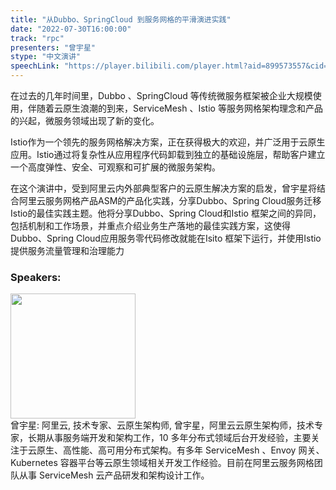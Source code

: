 ```yaml
---
title: "从Dubbo、SpringCloud 到服务网格的平滑演进实践"
date: "2022-07-30T16:00:00"
track: "rpc"
presenters: "曾宇星"
stype: "中文演讲"
speechLink: "https://player.bilibili.com/player.html?aid=899573557&cid=805958700&page=1"
---
```

在过去的几年时间里，Dubbo 、SpringCloud 等传统微服务框架被企业大规模使用，伴随着云原生浪潮的到来，ServiceMesh 、Istio 等服务网格架构理念和产品的兴起，微服务领域出现了新的变化。

Istio作为一个领先的服务网格解决方案，正在获得极大的欢迎，并广泛用于云原生应用。Istio通过将复杂性从应用程序代码卸载到独立的基础设施层，帮助客户建立一个高度弹性、安全、可观察和可扩展的微服务架构。

在这个演讲中，受到阿里云内外部典型客户的云原生解决方案的启发，曾宇星将结合阿里云服务网格产品ASM的产品化实践，分享Dubbo、Spring Cloud服务迁移Istio的最佳实践主题。他将分享Dubbo、Spring Cloud和Istio 框架之间的异同，包括机制和工作场景，并重点介绍业务生产落地的最佳实践方案，这使得Dubbo、Spring Cloud应用服务零代码修改就能在Isito 框架下运行，并使用Istio 提供服务流量管理和治理能力
 ### Speakers: 
 <img src="images/speaker/1085.png" width="200" /><br>曾宇星: 阿里云, 技术专家、云原生架构师, 曾宇星，阿里云云原生架构师，技术专家，长期从事服务端开发和架构工作，10 多年分布式领域后台开发经验，主要关注于云原生、高性能、高可用分布式架构。有多年 ServiceMesh 、Envoy 网关、Kubernetes 容器平台等云原生领域相关开发工作经验。目前在阿里云服务网格团队从事 ServiceMesh 云产品研发和架构设计工作。

 